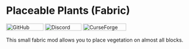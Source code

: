 # Placeable Plants (Fabric)
<p><img src="https://img.shields.io/github/license/BisUmTo/placeable.svg" alt="GitHub license" width="102" height="20" />
<a href="https://multicore.network/discord" target="_blank" rel="noopener noreferrer"><img src="https://img.shields.io/badge/chat%20on-discord-7289D" alt="Discord chat" width="100" height="20" /></a>
<a href="https://www.curseforge.com/minecraft/mc-mods/placeable"><img src="http://cf.way2muchnoise.eu/full_663967_downloads.svg" alt="CurseForge downloads" width="118" height="20" /></a></p>

This small fabric mod allows you to place vegetation on almost all blocks.